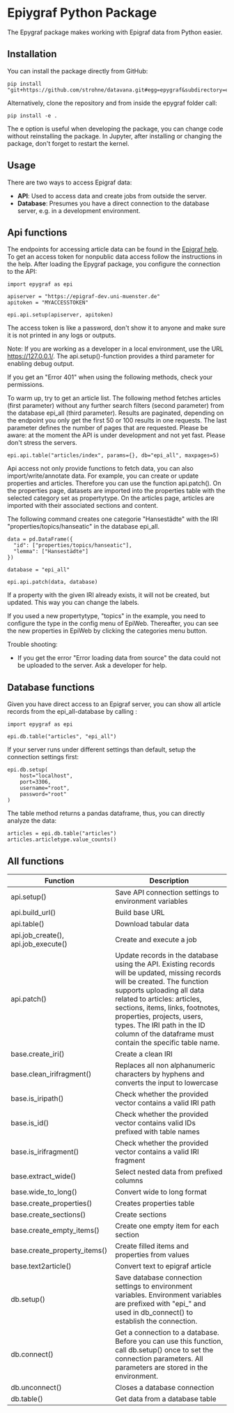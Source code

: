# Epiygraf Python Package

The Epygraf package makes working with Epigraf data from Python easier.

## Installation

You can install the package directly from GitHub:
```
pip install "git+https://github.com/strohne/datavana.git#egg=epygraf&subdirectory=epygraf"
```

Alternatively, clone the repository and from inside the epygraf folder call:
```
pip install -e .
```

The e option is useful when developing the package, you can change code without reinstalling the package. 
In Jupyter, after installing or changing the package, don't forget to restart the kernel.

## Usage

There are two ways to access Epigraf data: 

- **API**: Used to access data and create jobs from outside the server. 
- **Database**: Presumes you have a direct connection to the database server, e.g. in a development environment. 

## Api functions 

The endpoints for accessing article data can be found in the [Epigraf help](https://epigraf.inschriften.net/help/epiweb-api). To get an access token for nonpublic data access follow the instructions in the help. After loading the Epygraf package, you configure the connection to the API:

```
import epygraf as epi 

apiserver = "https://epigraf-dev.uni-muenster.de"
apitoken = "MYACCESSTOKEN"

epi.api.setup(apiserver, apitoken)
```

The access token is like a password, don't show it to anyone and make sure it is not printed in any logs or outputs.

Note: If you are working as a developer in a local environment, use the URL https://127.0.0.1/. The api.setup()-function provides a third parameter for enabling debug output.

If you get an "Error 401" when using the following methods, check your permissions.

To warm up, try to get an article list. The following method fetches articles (first parameter) without any further search filters (second parameter) from the database epi_all (third parameter). Results are paginated, depending on the endpoint you only get the first 50 or 100 results in one requests. The last parameter defines the number of pages that are requested. Please be aware: at the moment the API is under development and not yet fast. Please don't stress the servers.

```
epi.api.table("articles/index", params={}, db="epi_all", maxpages=5)

```

Api access not only provide functions to fetch data, you can also import/write/annotate data. For example, you can create or update properties and articles. Therefore you can use the function api.patch(). On the properties page, datasets are imported into the properties table with the selected category set as propertytype. On the articles page, articles are imported with their associated sections and content.

The following command creates one categorie "Hansestädte" with the IRI "properties/topics/hanseatic" in the database epi_all.

```
data = pd.DataFrame({
  "id": ["properties/topics/hanseatic"],
  "lemma": ["Hansestädte"]
})

database = "epi_all"

epi.api.patch(data, database)

```

If a property with the given IRI already exists, it will not be created, but updated. This way you can change the labels.

If you used a new propertytype, "topics" in the example, you need to configure the type in the config menu of EpiWeb. Thereafter, you can see the new properties in EpiWeb by clicking the categories menu button. 

Trouble shooting:
- If you get the error "Error loading data from source" the data could not be uploaded to the server. Ask a developer for help.



## Database functions

Given you have direct access to an Epigraf server, 
you can show all article records from the epi_all-database 
by calling :

```
import epygraf as epi

epi.db.table("articles", "epi_all")
```


If your server runs under different settings than default, 
setup the connection settings first:

```
epi.db.setup(
    host="localhost", 
    port=3306, 
    username="root", 
    password="root" 
)
```

The table method returns a pandas dataframe, thus,
you can directly analyze the data:

```
articles = epi.db.table("articles")
articles.articletype.value_counts()
```

## All functions 

| Function         | Description                                                                                                                                                                                                     |
| --------------- | --------------------------------------------------------------------------------------------------------------------------------------------------------------------------------------------------------------- |
| api.setup()   |Save API connection settings to environment variables                                                                                                                                                                       |
| api.build_url()    | Build base URL                                                                                                                                                                       |
| api.table()     | Download tabular data                                                                                                                                                                  |
| api.job_create(), api.job_execute()     | Create and execute a job                                                                                                                                                          |
| api.patch()    | Update records in the database using the API. Existing records will be updated, missing records will be created. The function supports uploading all data related to articles: articles, sections, items, links, footnotes, properties, projects, users, types. The IRI path in the ID column of the dataframe must contain the specific table name.                                                                               |
| base.create_iri()       | Create a clean IRI                                                                                                                                          |
| base.clean_irifragment()   | Replaces all non alphanumeric characters by hyphens and converts the input to lowercase        |
| base.is_iripath()   | Check whether the provided vector contains a valid IRI path |
| base.is_id()     | Check whether the provided vector contains valid IDs prefixed with table names |
| base.is_irifragment()    | Check whether the provided vector contains a valid IRI fragment                                                                                                                                                       |
| base.extract_wide()    | Select nested data from prefixed columns                                                                                                                                                       |
| base.wide_to_long() |Convert wide to long format                                                                                                                               |
| base.create_properties()           | Creates properties table                                                                                                                                     |
| base.create_sections()    | Create sections                                                                                             |
| base.create_empty_items()   |  Create one empty item for each section                                                                                                   |
| base.create_property_items()         | Create filled items and properties from values                                                                     |
| base.text2article()   | Convert text to epigraf article                                                                                                                                                                     |
| db.setup() | Save database connection settings to environment variables. Environment variables are prefixed with "epi_" and used in db_connect() to establish the connection.                                                                                                                                                                    |
| db.connect()   | Get a connection to a database. Before you can use this function, call db.setup() once to set the connection parameters. All parameters are stored in the environment.                                                                                                                                                   |
| db.unconnect() | Closes a database connection            
| db.table()    | Get data from a database table                                                                                                      |
